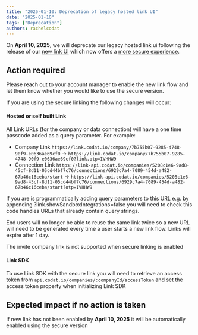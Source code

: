 ```yaml
---
title: "2025-01-10: Deprecation of legacy hosted link UI"
date: "2025-01-10"
tags: ["Deprecation"]
authors: rachelcodat
---
```


On **April 10, 2025**, we will deprecate our legacy hosted link ui following the release of our [new link UI](./250110-new-hosted-link-ui) which now offers a [more secure experience](./250110-secure-linking).

<!--truncate-->

## Action required

Please reach out to your account manager to enable the new link flow and let them know whether you would like to use the secure version.

If you are using the secure linking the following changes will occur: 

#### Hosted or self built Link
All Link URLs (for the company or data connection) will have a one time passcode added as a query parameter. For example:
- Company Link `https://link.codat.io/company/7b755b07-9285-4748-90f9-e0636ae69cf0` ->  `https://link.codat.io/company/7b755b07-9285-4748-90f9-e0636ae69cf0?link.otp=IVHHW9`
- Connection Link `https://link-api.codat.io/companies/5208c1e6-9ad8-45cf-8d11-05cd44bf7c76/connections/6929c7a4-7089-454d-a482-67b46c16ceba/start` -> `https://link-api.codat.io/companies/5208c1e6-9ad8-45cf-8d11-05cd44bf7c76/connections/6929c7a4-7089-454d-a482-67b46c16ceba/start?otp=IVHHW9`

If you are is programmatically adding query parameters to this URL e.g. by appending ?link.showSandboxIntegrations=false you will need to check this code handles URLs that already contain query strings.

End users will no longer be able to reuse the same link twice so a new URL will need to be generated every time a user starts a new link flow. Links will expire after 1 day.

The invite company link is not supported when secure linking is enabled

#### Link SDK
To use Link SDK with the secure link you will need to retrieve an access token from `api.codat.io/companies/:companyId/accessToken` and set the access token property when initializing Link SDK

## Expected impact if no action is taken

If new link has not been enabled by **April 10, 2025** it will be automatically enabled using the secure version
